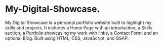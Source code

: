 # My-Digital-Showcase.
My Digital Showcase is a personal portfolio website built to highlight my skills and projects. It includes a Home Page with an introduction, a Skills section, a Portfolio showcasing my work with links, a Contact Form, and an optional Blog. Built using HTML, CSS, JavaScript, and GSAP.
